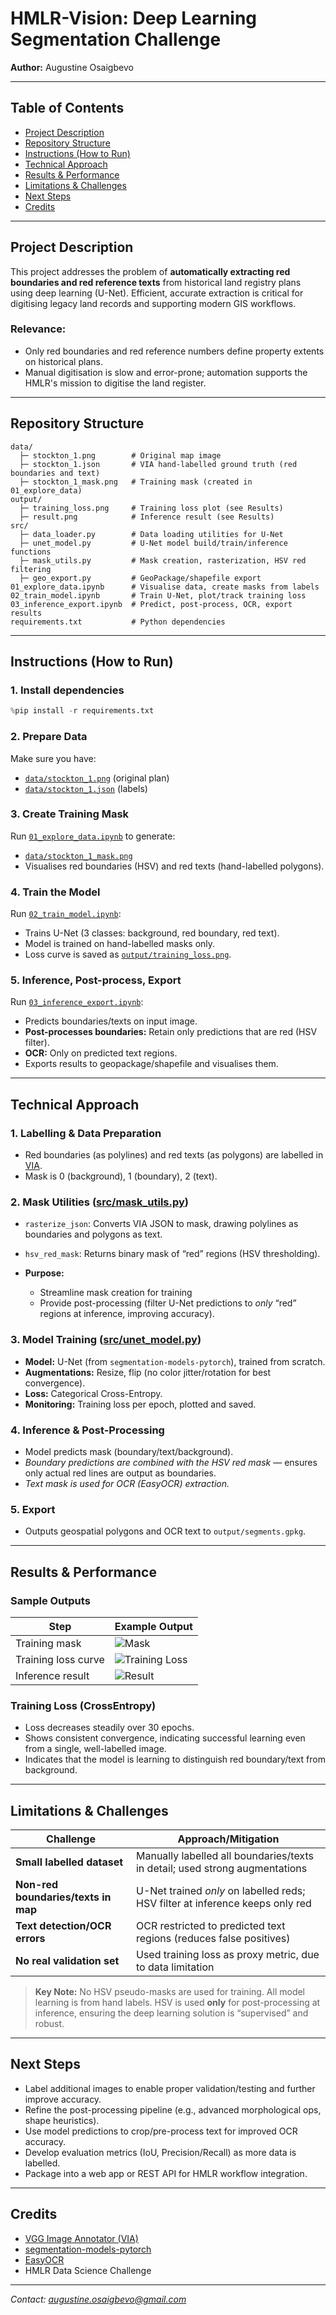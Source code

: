# HMLR-Vision: Deep Learning Segmentation Challenge

**Author:** Augustine Osaigbevo

---

## Table of Contents

* [Project Description](#project-description)
* [Repository Structure](#repository-structure)
* [Instructions (How to Run)](#instructions-how-to-run)
* [Technical Approach](#technical-approach)
* [Results & Performance](#results--performance)
* [Limitations & Challenges](#limitations--challenges)
* [Next Steps](#next-steps)
* [Credits](#credits)

---

## Project Description

This project addresses the problem of **automatically extracting red boundaries and red reference texts** from historical land registry plans using deep learning (U-Net). Efficient, accurate extraction is critical for digitising legacy land records and supporting modern GIS workflows.

### Relevance:

* Only red boundaries and red reference numbers define property extents on historical plans.
* Manual digitisation is slow and error-prone; automation supports the HMLR's mission to digitise the land register.

---

## Repository Structure

```
data/
  ├─ stockton_1.png        # Original map image
  ├─ stockton_1.json       # VIA hand-labelled ground truth (red boundaries and text)
  ├─ stockton_1_mask.png   # Training mask (created in 01_explore_data)
output/
  ├─ training_loss.png     # Training loss plot (see Results)
  ├─ result.png            # Inference result (see Results)
src/
  ├─ data_loader.py        # Data loading utilities for U-Net
  ├─ unet_model.py         # U-Net model build/train/inference functions
  ├─ mask_utils.py         # Mask creation, rasterization, HSV red filtering
  ├─ geo_export.py         # GeoPackage/shapefile export
01_explore_data.ipynb      # Visualise data, create masks from labels
02_train_model.ipynb       # Train U-Net, plot/track training loss
03_inference_export.ipynb  # Predict, post-process, OCR, export results
requirements.txt           # Python dependencies
```

---

## Instructions (How to Run)

### 1. **Install dependencies**

```python
%pip install -r requirements.txt
```

### 2. **Prepare Data**

Make sure you have:

* [`data/stockton_1.png`](data/stockton_1.png) (original plan)
* [`data/stockton_1.json`](data/stockton_1.json) (labels)

### 3. **Create Training Mask**

Run [`01_explore_data.ipynb`](01_explore_data.ipynb) to generate:

* [`data/stockton_1_mask.png`](data/stockton_1_mask.png)
* Visualises red boundaries (HSV) and red texts (hand-labelled polygons).

### 4. **Train the Model**

Run [`02_train_model.ipynb`](02_train_model.ipynb):

* Trains U-Net (3 classes: background, red boundary, red text).
* Model is trained on hand-labelled masks only.
* Loss curve is saved as [`output/training_loss.png`](output/training_loss.png).

### 5. **Inference, Post-process, Export**

Run [`03_inference_export.ipynb`](03_inference_export.ipynb):

* Predicts boundaries/texts on input image.
* **Post-processes boundaries:** Retain only predictions that are red (HSV filter).
* **OCR:** Only on predicted text regions.
* Exports results to geopackage/shapefile and visualises them.

---

## Technical Approach

### 1. **Labelling & Data Preparation**

* Red boundaries (as polylines) and red texts (as polygons) are labelled in [VIA](http://www.robots.ox.ac.uk/~vgg/software/via/).
* Mask is 0 (background), 1 (boundary), 2 (text).

### 2. **Mask Utilities ([src/mask\_utils.py](src/mask_utils.py))**

* `rasterize_json`: Converts VIA JSON to mask, drawing polylines as boundaries and polygons as text.
* `hsv_red_mask`: Returns binary mask of “red” regions (HSV thresholding).
* **Purpose:**

  * Streamline mask creation for training
  * Provide post-processing (filter U-Net predictions to *only* “red” regions at inference, improving accuracy).

### 3. **Model Training ([src/unet\_model.py](src/unet_model.py))**

* **Model:** U-Net (from `segmentation-models-pytorch`), trained from scratch.
* **Augmentations:** Resize, flip (no color jitter/rotation for best convergence).
* **Loss:** Categorical Cross-Entropy.
* **Monitoring:** Training loss per epoch, plotted and saved.

### 4. **Inference & Post-Processing**

* Model predicts mask (boundary/text/background).
* *Boundary predictions are combined with the HSV red mask* — ensures only actual red lines are output as boundaries.
* *Text mask is used for OCR (EasyOCR) extraction.*

### 5. **Export**

* Outputs geospatial polygons and OCR text to `output/segments.gpkg`.

---

## Results & Performance

### **Sample Outputs**

| Step                | Example Output                             |
| ------------------- | ------------------------------------------ |
| Training mask       | ![Mask](output/GT_mask.png)                |
| Training loss curve | ![Training Loss](output/training_loss.png) |
| Inference result    | ![Result](output/result.png)               |

### **Training Loss (CrossEntropy)**

* Loss decreases steadily over 30 epochs.
* Shows consistent convergence, indicating successful learning even from a single, well-labelled image.
* Indicates that the model is learning to distinguish red boundary/text from background.

---

## Limitations & Challenges

| Challenge                           | Approach/Mitigation                                                           |
| ----------------------------------- | ----------------------------------------------------------------------------- |
| **Small labelled dataset**          | Manually labelled all boundaries/texts in detail; used strong augmentations   |
| **Non-red boundaries/texts in map** | U-Net trained *only* on labelled reds; HSV filter at inference keeps only red |
| **Text detection/OCR errors**       | OCR restricted to predicted text regions (reduces false positives)            |
| **No real validation set**          | Used training loss as proxy metric, due to data limitation                    |

> **Key Note:**
> No HSV pseudo-masks are used for training.
> All model learning is from hand labels. HSV is used **only** for post-processing at inference, ensuring the deep learning solution is “supervised” and robust.

---

## Next Steps

* Label additional images to enable proper validation/testing and further improve accuracy.
* Refine the post-processing pipeline (e.g., advanced morphological ops, shape heuristics).
* Use model predictions to crop/pre-process text for improved OCR accuracy.
* Develop evaluation metrics (IoU, Precision/Recall) as more data is labelled.
* Package into a web app or REST API for HMLR workflow integration.

---

## Credits

* [VGG Image Annotator (VIA)](http://www.robots.ox.ac.uk/~vgg/software/via/)
* [segmentation-models-pytorch](https://github.com/qubvel/segmentation_models.pytorch)
* [EasyOCR](https://github.com/JaidedAI/EasyOCR)
* HMLR Data Science Challenge

---

*Contact: [augustine.osaigbevo@gmail.com](mailto:augustine.osaigbevo@gmail.com)*

